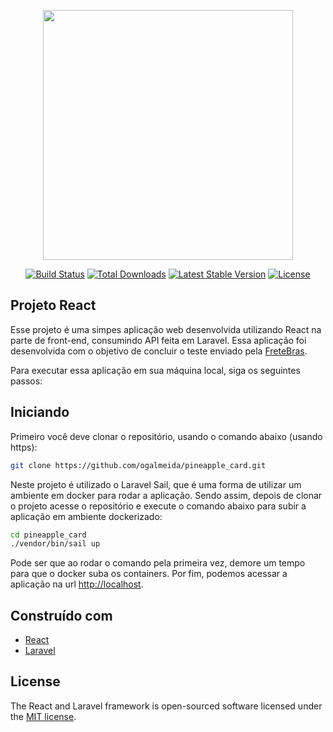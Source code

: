 <p align="center"><a href="https://laravel.com" target="_blank"><img src="https://raw.githubusercontent.com/laravel/art/master/logo-lockup/5%20SVG/2%20CMYK/1%20Full%20Color/laravel-logolockup-cmyk-red.svg" width="400"></a></p>

<p align="center">
<a href="https://travis-ci.org/laravel/framework"><img src="https://travis-ci.org/laravel/framework.svg" alt="Build Status"></a>
<a href="https://packagist.org/packages/laravel/framework"><img src="https://img.shields.io/packagist/dt/laravel/framework" alt="Total Downloads"></a>
<a href="https://packagist.org/packages/laravel/framework"><img src="https://img.shields.io/packagist/v/laravel/framework" alt="Latest Stable Version"></a>
<a href="https://packagist.org/packages/laravel/framework"><img src="https://img.shields.io/packagist/l/laravel/framework" alt="License"></a>
</p>

## Projeto React

Esse projeto é uma simpes aplicação web desenvolvida utilizando React na parte de front-end, consumindo API feita em Laravel. Essa aplicação foi desenvolvida com o objetivo de concluir o teste enviado pela [FreteBras](https://www.fretebras.com.br/).

Para executar essa aplicação em sua máquina local, siga os seguintes passos:

## Iniciando

Primeiro você deve clonar o repositório, usando o comando abaixo (usando https):

```bash
git clone https://github.com/ogalmeida/pineapple_card.git
```

Neste projeto é utilizado o Laravel Sail, que é uma forma de utilizar um ambiente em docker para rodar a aplicação.
Sendo assim, depois de clonar o projeto acesse o repositório e execute o comando abaixo para subir a aplicação em ambiente dockerizado:

```bash
cd pineapple_card
./vendor/bin/sail up
```
Pode ser que ao rodar o comando pela primeira vez, demore um tempo para que o docker suba os containers.
Por fim, podemos acessar a aplicação na url [http://localhost](http://localhost).

## Construído com

* [React](https://reactjs.org/)
* [Laravel](https://laravel.com)

## License

The React and Laravel framework is open-sourced software licensed under the [MIT license](https://opensource.org/licenses/MIT).
